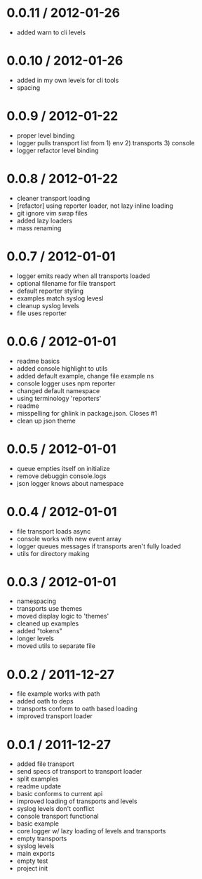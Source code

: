 
0.0.11 / 2012-01-26 
==================

  * added warn to cli levels

0.0.10 / 2012-01-26 
==================

  * added in my own levels for cli tools
  * spacing

0.0.9 / 2012-01-22 
==================

  * proper level binding
  * logger pulls transport list from 1) env 2) transports 3) console
  * logger refactor level binding

0.0.8 / 2012-01-22 
==================

  * cleaner transport loading
  * [refactor] using reporter loader, not lazy inline loading
  * git ignore vim swap files
  * added lazy loaders
  * mass renaming

0.0.7 / 2012-01-01
==================

  * logger emits ready when all transports loaded
  * optional filename for file transport
  * default reporter styling
  * examples match syslog levesl
  * cleanup syslog levels
  * file uses reporter

0.0.6 / 2012-01-01
==================

  * readme basics
  * added console highlight to utils
  * added default example, change file example ns
  * console logger uses npm reporter
  * changed default namespace
  * using terminology 'reporters'
  * readme
  * misspelling for ghlink in package.json. Closes #1
  * clean up json theme

0.0.5 / 2012-01-01
==================

  * queue empties itself on initialize
  * remove debuggin console.logs
  * json logger knows about namespace

0.0.4 / 2012-01-01
==================

  * file transport loads async
  * console works with new event array
  * logger queues messages if transports aren't fully loaded
  * utils for directory making

0.0.3 / 2012-01-01
==================

  * namespacing
  * transports use themes
  * moved display logic to 'themes'
  * cleaned up examples
  * added "tokens"
  * longer levels
  * moved utils to separate file

0.0.2 / 2011-12-27
==================

  * file example works with path
  * added oath to deps
  * transports conform to oath based loading
  * improved transport loader

0.0.1 / 2011-12-27
==================

  * added file transport
  * send specs of transport to transport loader
  * split examples
  * readme update
  * basic conforms to current api
  * improved loading of transports and levels
  * syslog levels don't conflict
  * console transport functional
  * basic example
  * core logger w/ lazy loading of levels and transports
  * empty transports
  * syslog levels
  * main exports
  * empty test
  * project init

